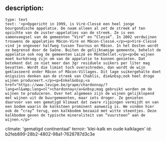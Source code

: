 description:
  -
    type: text
    text: '<p>Opgericht in 1999, is Viré-Clessé een heel jonge bourgondische appelatie. De naam alleen al zet de streek af ten opzichte van de zuster-appelaties van de streek. Ze is een samenvoegsel van de gemeenten “Viré” en “Clessé”. In 2002 verdwijnen trouwens de appelaties Mâcon-Viré en Mâcon-Clessé.</p><p>Viré-Clessé vind je ongeveer halfweg tussen Tournus en Mâcon. In het Oosten wordt ze begrensd door de Saône. Buiten de gelijknamige gemeente, behelst de appelatie ook nog de gemeenten Laizé en Montbellet.</p><p>De wijnen moet kurkdroog zijn om van de appelatie te kunnen genieten. Dat betekent dat ze niet meer dan 3gr residuele suikers per liter mag bevatten. Wordt die limiet toch overschreden, dan wordt de wijn geklasseerd onder Mâcon of Mâcon-Villages. Dit lage suikergehalte doet enigszins denken aan de streek van Chablis, die&nbsp;ook heel droge wijnen produceert.</p><p>Enkel&nbsp;<a href="https://www.levipe.be/grape/chardonnay/?lang=nl&amp;lang=nl">chardonnay</a>&nbsp;mag gebruikt worden om de wijnen te produceren. Over het algemeen zijn de wijnen gelijklopend met wijnen uit de buurgemeenten, maar iets droger. Ze genieten daarvoor van een gematigd klimaat dat zware rijpingen vermijdt en van een bodem waarin de kalksteen prominent aanwezig is. We vinden hier ook de “cray” terug, een kalkbodem bezaaid met witte steentjes. Deze kalkbodem geven de typische mineraliteit van “vuursteen” aan de wijnen.</p>'
climate: 'gematigd continentaal'
terroir: 'klei-kalk en oude kalklagen'
id: b2feb899-28b2-4802-98a1-7628787d3c3e

